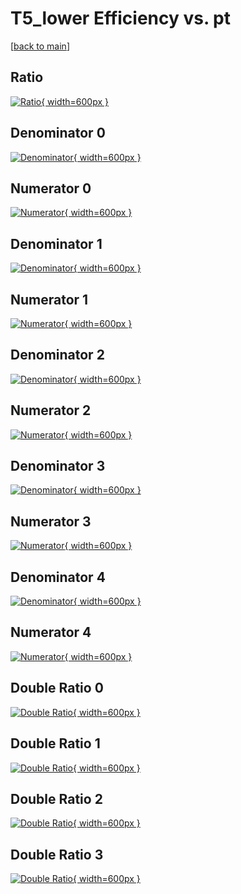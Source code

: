 # T5_lower Efficiency vs. pt

[[back to main](./)]



## Ratio

[![Ratio](../mtv/var/T5_lower_xtr_0_1_eff_pt.png){ width=600px }](../mtv/var/T5_lower_xtr_0_1_eff_pt.pdf)

## Denominator 0

[![Denominator](../mtv/den/T5_lower_xtr_0_1_eff_pt_den0.png){ width=600px }](../mtv/den/T5_lower_xtr_0_1_eff_pt_den0.pdf)

## Numerator 0

[![Numerator](../mtv/num/T5_lower_xtr_0_1_eff_pt_num0.png){ width=600px }](../mtv/num/T5_lower_xtr_0_1_eff_pt_num0.pdf)

## Denominator 1

[![Denominator](../mtv/den/T5_lower_xtr_0_1_eff_pt_den1.png){ width=600px }](../mtv/den/T5_lower_xtr_0_1_eff_pt_den1.pdf)

## Numerator 1

[![Numerator](../mtv/num/T5_lower_xtr_0_1_eff_pt_num1.png){ width=600px }](../mtv/num/T5_lower_xtr_0_1_eff_pt_num1.pdf)

## Denominator 2

[![Denominator](../mtv/den/T5_lower_xtr_0_1_eff_pt_den2.png){ width=600px }](../mtv/den/T5_lower_xtr_0_1_eff_pt_den2.pdf)

## Numerator 2

[![Numerator](../mtv/num/T5_lower_xtr_0_1_eff_pt_num2.png){ width=600px }](../mtv/num/T5_lower_xtr_0_1_eff_pt_num2.pdf)

## Denominator 3

[![Denominator](../mtv/den/T5_lower_xtr_0_1_eff_pt_den3.png){ width=600px }](../mtv/den/T5_lower_xtr_0_1_eff_pt_den3.pdf)

## Numerator 3

[![Numerator](../mtv/num/T5_lower_xtr_0_1_eff_pt_num3.png){ width=600px }](../mtv/num/T5_lower_xtr_0_1_eff_pt_num3.pdf)

## Denominator 4

[![Denominator](../mtv/den/T5_lower_xtr_0_1_eff_pt_den4.png){ width=600px }](../mtv/den/T5_lower_xtr_0_1_eff_pt_den4.pdf)

## Numerator 4

[![Numerator](../mtv/num/T5_lower_xtr_0_1_eff_pt_num4.png){ width=600px }](../mtv/num/T5_lower_xtr_0_1_eff_pt_num4.pdf)

## Double Ratio 0

[![Double Ratio](../mtv/ratio/T5_lower_xtr_0_1_eff_pt_ratio0.png){ width=600px }](../mtv/ratio/T5_lower_xtr_0_1_eff_pt_ratio0.pdf)

## Double Ratio 1

[![Double Ratio](../mtv/ratio/T5_lower_xtr_0_1_eff_pt_ratio1.png){ width=600px }](../mtv/ratio/T5_lower_xtr_0_1_eff_pt_ratio1.pdf)

## Double Ratio 2

[![Double Ratio](../mtv/ratio/T5_lower_xtr_0_1_eff_pt_ratio2.png){ width=600px }](../mtv/ratio/T5_lower_xtr_0_1_eff_pt_ratio2.pdf)

## Double Ratio 3

[![Double Ratio](../mtv/ratio/T5_lower_xtr_0_1_eff_pt_ratio3.png){ width=600px }](../mtv/ratio/T5_lower_xtr_0_1_eff_pt_ratio3.pdf)

